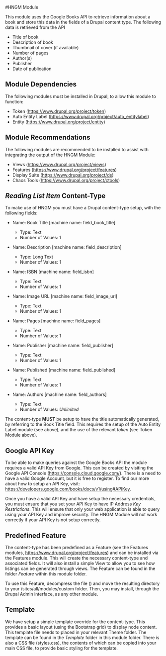 #HNGM Module

This module uses the Google Books API to retrieve information about a book and store this data in the fields of a Drupal content type. The following data is retrieved from the API

- Title of book
- Description of book
- Thumbnail of cover (if available)
- Number of pages
- Author(s)
- Publisher
- Date of publication

## Module Dependencies

The following modules must be installed in Drupal, to allow this module to function:

- Token (https://www.drupal.org/project/token)
- Auto Entity Label (https://www.drupal.org/project/auto_entitylabel)
- Entity (https://www.drupal.org/project/entity)

## Module Recommendations

The following modules are recommended to be installed to assist with integrating the output of the HNGM Module:

- Views (https://www.drupal.org/project/views)
- Features (https://www.drupal.org/project/features)
- Display Suite (https://www.drupal.org/project/ds)
- Chaos Tools (https://www.drupal.org/project/ctools)

## _Reading List Item_ Content-Type

To make use of HNGM you must have a Drupal content-type setup, with the following fields:

- Name: Book Title [machine name: field_book_title]
    - Type: Text
    - Number of Values: 1

- Name: Description [machine name: field_description]
    - Type: Long Text
    - Number of Values: 1

- Name: ISBN [machine name: field_isbn]
    - Type: Text
    - Number of Values: 1

- Name: Image URL [machine name: field_image_url]
    - Type: Text
    - Number of Values: 1

- Name: Pages [machine name: field_pages]
    - Type: Text
    - Number of Values: 1

- Name: Publisher [machine name: field_publisher]
    - Type: Text
    - Number of Values: 1

- Name: Published [machine name: field_published]
    - Type: Text
    - Number of Values: 1

- Name: Authors [machine name: field_authors]
    - Type: Text
    - Number of Values: _Unlimited_
    
The content-type **MUST** be setup to have the title automatically generated, by referring to the Book Title field. This requires the setup of the Auto Entity Label module (see above), and the use of the relevant _token_ (see Token Module above).

## Google API Key

To be able to make queries against the Google Books API the module requires a valid API Key from Google. This can be created by visiting the Google API Console (https://console.cloud.google.com/). There is a need to have a valid Google Account, but it is free to register. To find our more about how to setup an API Key, visit: https://developers.google.com/books/docs/v1/using#APIKey.

Once you have a valid API Key and have setup the necessary credentials, you must ensure that you set your API Key to have IP Address _Key Restrictions_. This will ensure that only your web application is able to query using your API Key and improve security. The HNGM Module will not work correctly if your API Key is not setup correctly.

## Predefined Feature

The content-type has been predefined as a Feature (see the Features modules, https://www.drupal.org/project/features) and can be installed via the Features module. This will create the necessary content-type and associated fields. It will also install a simple View to allow you to see how listings can be generated through views. The Feature can be found in the folder _Feature_ within this module folder.

To use this Feature, decompress the file () and move the resulting directory to your /sites/all/modules/custom folder. Then, you may install, through the Drupal Admin interface, as any other module.

## Template

We have setup a simple template override for the content-type. This provides a basic layout (using the Bootstrap grid) to display node content. This template file needs to placed in your relevant Theme folder. The template can be found in the _Template_ folder in this module folder. There is also a CSS file (styles.css), the contents of which can be copied into your main CSS file, to provide basic styling for the template.